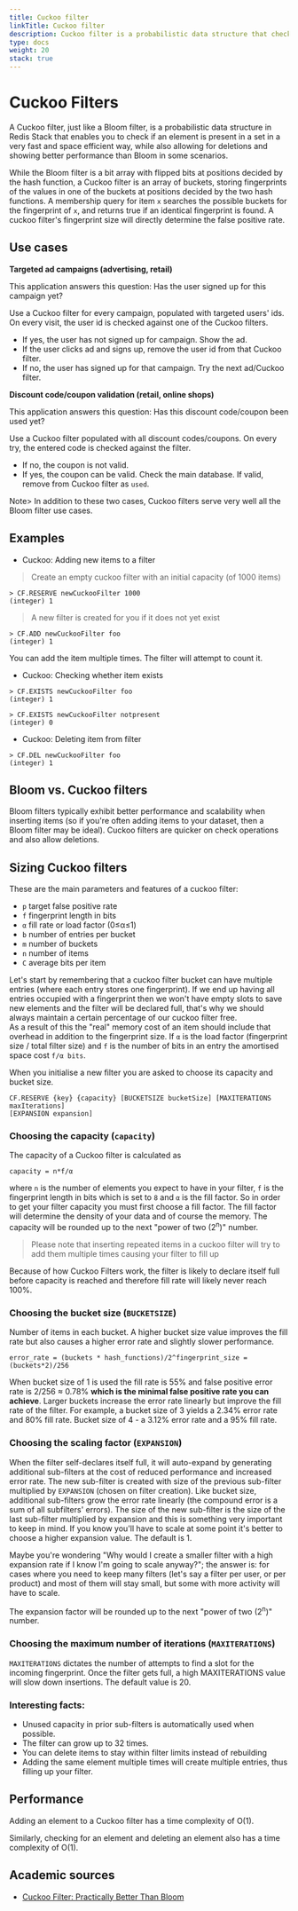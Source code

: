 ```yaml
---
title: Cuckoo filter
linkTitle: Cuckoo filter
description: Cuckoo filter is a probabilistic data structure that checks for presence of an element in a set
type: docs
weight: 20
stack: true
---
```


# Cuckoo Filters

A Cuckoo filter, just like a Bloom filter, is a probabilistic data structure in Redis Stack that enables you to check if an element is present in a set in a very fast and space efficient way, while also allowing for deletions and showing better performance than Bloom in some scenarios.

While the Bloom filter is a bit array with flipped bits at positions decided by the hash function, a Cuckoo filter is an array of buckets, storing fingerprints of the values in one of the buckets at positions decided by the two hash functions. A membership query for item `x` searches the possible buckets for the fingerprint of `x`, and returns true if an identical fingerprint is found. A cuckoo filter's fingerprint size will directly determine the false positive rate.


## Use cases

**Targeted ad campaigns (advertising, retail)** 

This application answers this question: Has the user signed up for this campaign yet?

Use a Cuckoo filter for every campaign, populated with targeted users' ids. On every visit, the user id is checked against one of the Cuckoo filters. 

- If yes, the user has not signed up for campaign. Show the ad.
- If the user clicks ad and signs up, remove the user id from that Cuckoo filter. 
- If no, the user has signed up for that campaign. Try the next ad/Cuckoo filter. 
 
**Discount code/coupon validation (retail, online shops)** 

This application answers this question: Has this discount code/coupon been used yet?

Use a Cuckoo filter populated with all discount codes/coupons. On every try, the entered code is checked against the filter. 

- If no, the coupon is not valid. 
- If yes, the coupon can be valid. Check the main database. If valid, remove from Cuckoo filter as `used`.

Note> In addition to these two cases, Cuckoo filters serve very well all the Bloom filter use cases.

## Examples

* Cuckoo: Adding new items to a filter


> Create an empty cuckoo filter with an initial capacity (of 1000 items)

```
> CF.RESERVE newCuckooFilter 1000
(integer) 1
```

> A new filter is created for you if it does not yet exist

```
> CF.ADD newCuckooFilter foo
(integer) 1
```

You can add the item multiple times. The filter will attempt to count it.

* Cuckoo: Checking whether item exists

```
> CF.EXISTS newCuckooFilter foo
(integer) 1
```

```
> CF.EXISTS newCuckooFilter notpresent
(integer) 0
```

* Cuckoo: Deleting item from filter

```
> CF.DEL newCuckooFilter foo
(integer) 1
```

## Bloom vs. Cuckoo filters
Bloom filters typically exhibit better performance and scalability when inserting
items (so if you're often adding items to your dataset, then a Bloom filter may be ideal).
Cuckoo filters are quicker on check operations and also allow deletions.

## Sizing Cuckoo filters

These are the main parameters and features of a cuckoo filter:

- `p` target false positive rate  
- `f` fingerprint length in bits
- `α` fill rate or load factor (0≤α≤1)
- `b` number of entries per bucket
- `m` number of buckets
- `n` number of items
- `C` average bits per item

Let's start by remembering that a cuckoo filter bucket can have multiple entries (where each entry stores one fingerprint). If we end up having all entries occupied with a fingerprint then we won't have empty slots to save new elements and the filter will be declared full, that's why we should always maintain a certain percentage of our cuckoo filter free.  
As a result of this the "real" memory cost of an item should include that overhead in addition to the fingerprint size. If `α` is the load factor (fingerprint size / total filter size) and `f` is the number of bits in an entry the amortised space cost `f/α bits`.

When you initialise a new filter you are asked to choose its capacity and bucket size. 

```
CF.RESERVE {key} {capacity} [BUCKETSIZE bucketSize] [MAXITERATIONS maxIterations]
[EXPANSION expansion]
``` 

### Choosing the capacity  (`capacity`)

The capacity of a Cuckoo filter is calculated as

```
capacity = n*f/α
```
where `n` is the number of elements you expect to have in your filter, `f` is the fingerprint length in bits which is set to `8` and `α` is the fill factor. So in order to get your filter capacity you must first choose a fill factor. The fill factor will determine the density of your data and of course the memory. 
The capacity will be rounded up to the next "power of two (2<sup>n</sup>)" number.

> Please note that inserting repeated items in a cuckoo filter will try to add them multiple times causing your filter to fill up

Because of how Cuckoo Filters work, the filter is likely to declare itself full before capacity is reached and therefore fill rate will likely never reach 100%.


### Choosing the bucket size (`BUCKETSIZE`)
Number of items in each bucket. A higher bucket size value improves the fill rate but also causes a higher error rate and slightly slower performance.

```
error_rate = (buckets * hash_functions)/2^fingerprint_size = (buckets*2)/256
```

When bucket size of 1 is used the fill rate is 55% and false positive error rate is 2/256 ≈ 0.78% **which is the minimal false positive rate you can achieve**. Larger buckets increase the error rate linearly but improve the fill rate of the filter. For example, a bucket size of 3 yields a 2.34% error rate and 80% fill rate. Bucket size of 4 - a 3.12% error rate and a 95% fill rate. 

### Choosing the scaling factor (`EXPANSION`)

When the filter self-declares itself full, it will auto-expand by generating additional sub-filters at the cost of reduced performance and increased error rate. The new sub-filter is created with size of the previous sub-filter multiplied by `EXPANSION` (chosen on filter creation). Like bucket size, additional sub-filters grow the error rate linearly (the compound error is a sum of all subfilters' errors). The size of the new sub-filter is the size of the last sub-filter multiplied by expansion and this is something very important to keep in mind. If you know you'll have to scale at some point it's better to choose a higher expansion value. The default is 1.

Maybe you're wondering "Why would I create a smaller filter with a high expansion rate if I know I'm going to scale anyway?"; the answer is: for cases where you need to keep many filters (let's say a filter per user, or per product) and most of them will stay small, but some with more activity will have to scale. 

The expansion factor will be rounded up to the next "power of two (2<sup>n</sup>)" number.

### Choosing the maximum number of iterations (`MAXITERATIONS`)
`MAXITERATIONS` dictates the number of attempts to find a slot for the incoming fingerprint. Once the filter gets full, a high MAXITERATIONS value will slow down insertions. The default value is 20.

### Interesting facts: 
- Unused capacity in prior sub-filters is automatically used when possible. 
- The filter can grow up to 32 times. 
- You can delete items to stay within filter limits instead of rebuilding
- Adding the same element multiple times will create multiple entries, thus filling up your filter.


## Performance
Adding an element to a Cuckoo filter has a time complexity of O(1).

Similarly, checking for an element and deleting an element also has a time complexity of O(1).



## Academic sources
- [Cuckoo Filter: Practically Better Than Bloom](https://www.cs.cmu.edu/~dga/papers/cuckoo-conext2014.pdf)

